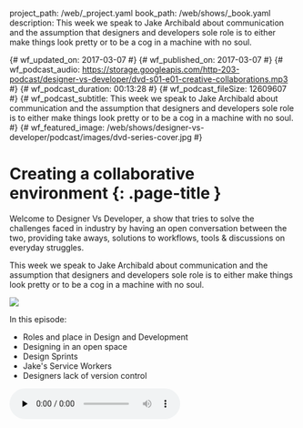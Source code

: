 project_path: /web/_project.yaml
book_path: /web/shows/_book.yaml
description: This week we speak to Jake Archibald about communication and the assumption that designers and developers sole role is to either make things look pretty or to be a cog in a machine with no soul.


{# wf_updated_on: 2017-03-07 #}
{# wf_published_on: 2017-03-07 #}
{# wf_podcast_audio: https://storage.googleapis.com/http-203-podcast/designer-vs-developer/dvd-s01-e01-creative-collaborations.mp3 #}
{# wf_podcast_duration: 00:13:28 #}
{# wf_podcast_fileSize: 12609607 #}
{# wf_podcast_subtitle: This week we speak to Jake Archibald about communication and the assumption that designers and developers sole role is to either make things look pretty or to be a cog in a machine with no soul. #}
{# wf_featured_image: /web/shows/designer-vs-developer/podcast/images/dvd-series-cover.jpg #}

# Creating a collaborative environment {: .page-title }

Welcome to Designer Vs Developer, a show that tries to solve the challenges faced in industry by having an open conversation between the two, providing take aways, solutions to workflows, tools & discussions on everyday struggles. 

This week we speak to Jake Archibald about communication and the assumption that designers and developers sole role is to either make things look pretty or to be a cog in a machine with no soul.

<img src="/web/shows/designer-vs-developer/podcast/images/dvd-s01-e01-cover.jpg" class="attempt-right">

In this episode:

* Roles and place in Design and Development
* Designing in an open space
* Design Sprints
* Jake's Service Workers
* Designers lack of version control

<!-- <a href="http://feeds.feedburner.com/Http203Podcast">
  <span class="material-icons">rss_feed</span>
  Subscribe
</a> -->

<audio src="https://storage.googleapis.com/http-203-podcast/designer-vs-developer/dvd-s01-e01-creative-collaborations.mp3" controls preload="none">